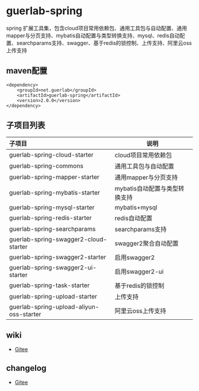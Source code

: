 # guerlab-spring

spring 扩展工具集，包含cloud项目常用依赖包、通用工具包与自动配置、通用mapper与分页支持、mybatis自动配置与类型转换支持、mysql、redis自动配置、searchparams支持、swagger、基于redis的锁控制、上传支持、阿里云oss上传支持

## maven配置

```
<dependency>
	<groupId>net.guerlab</groupId>
	<artifactId>guerlab-spring</artifactId>
	<version>2.0.0</version>
</dependency>
```

## 子项目列表

|子项目|说明|
|:--|--|
|guerlab-spring-cloud-starter|cloud项目常用依赖包|
|guerlab-spring-commons|通用工具包与自动配置|
|guerlab-spring-mapper-starter|通用mapper与分页支持|
|guerlab-spring-mybatis-starter|mybatis自动配置与类型转换支持|
|guerlab-spring-mysql-starter|mybatis+mysql|
|guerlab-spring-redis-starter|redis自动配置|
|guerlab-spring-searchparams|searchparams支持|
|guerlab-spring-swagger2-cloud-starter|swagger2聚合自动配置|
|guerlab-spring-swagger2-starter|启用swagger2|
|guerlab-spring-swagger2-ui-starter|启用swagger2-ui|
|guerlab-spring-task-starter|基于redis的锁控制|
|guerlab-spring-upload-starter|上传支持|
|guerlab-spring-upload-aliyun-oss-starter|阿里云oss上传支持|

## wiki

- [Gitee](https://gitee.com/guerlab_net/guerlab-spring/wikis/pages)

## changelog

- [Gitee](https://gitee.com/guerlab_net/guerlab-spring/wikis/pages)